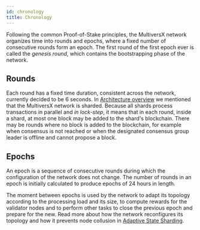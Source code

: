 ```yaml
---
id: chronology
title: Chronology
---
```


Following the common Proof-of-Stake principles, the MultiversX network organizes time into rounds and epochs, where a fixed number of consecutive rounds form an epoch. The first round of the first epoch ever is called the _genesis round_, which contains the bootstrapping phase of the network.

[comment]: # (mx-context-auto)

## **Rounds**

Each round has a fixed time duration, consistent across the network, currently decided to be 6 seconds. In [Architecture overview](/learn/architecture-overview) we mentioned that the MultiversX network is sharded. Because all shards process transactions in parallel and _in lock-step_, it means that in each round, inside a shard, at most one block may be added to the shard's blockchain. There may be rounds where no block is added to the blockchain, for example when consensus is not reached or when the designated consensus group leader is offline and cannot propose a block.

[comment]: # (mx-context-auto)

## **Epochs**

An epoch is a sequence of consecutive rounds during which the configuration of the network does not change. The number of rounds in an epoch is initially calculated to produce epochs of 24 hours in length.

The moment between epochs is used by the network to adapt its topology according to the processing load and its size, to compute rewards for the validator nodes and to perform other tasks to close the previous epoch and prepare for the new. Read more about how the network reconfigures its topology and how it prevents node collusion in [Adaptive State Sharding](/learn/sharding).
